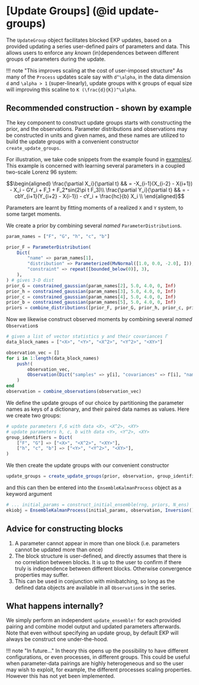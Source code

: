 # [Update Groups] (@id update-groups)

The `UpdateGroup` object facilitates blocked EKP updates, based on a provided updating a series user-defined pairs of parameters and data. This allows users to enforce any *known* (in)dependences between different groups of parameters during the update.

!!! note "This improves scaling at the cost of user-imposed structure"
    As many of the `Process` updates scale say with ``d^\alpha``, in the data dimension ``d`` and ``\alpha > 1`` (super-linearly),  update groups with ``K`` groups of equal size will improving this scaline to ``K (\frac{d}{K})^\alpha``.

##  Recommended construction - shown by example

The key component to construct update groups starts with constructing the prior, and the observations. Parameter distributions and observations may be constructed in units and given names, and these names are utilized to build the update groups with a convenient constructor `create_update_groups`.

For illustration, we take code snippets from the example found in [examples/](https://github.com/CliMA/EnsembleKalmanProcesses.jl/blob/main/examples/UpdateGroups/). This example is concerned with learning several parameters in a coupled two-scale Lorenz 96 system:
```math
\begin{aligned}
 \frac{\partial X_i}{\partial t} && = -X_{i-1}(X_{i-2} - X{i+1}) - X_i - GY_i + F_1 + F_2*sin(2\pi t F_3)\\
 \frac{\partial Y_i}{\partial t} && = -cbY_{i+1}(Y_{i+2} - X{i-1}) - cY_i + \frac{hc}{b} X_i \\
\end{aligned}
```
Parameters are learnt by fitting moments of a realized `X` and `Y` system, to some target moments.

We create a prior by combining several *named* `ParameterDistribution`s.
```julia
param_names = ["F", "G", "h", "c", "b"]

prior_F = ParameterDistribution(
    Dict(
        "name" => param_names[1],
        "distribution" => Parameterized(MvNormal([1.0, 0.0, -2.0], I)),
        "constraint" => repeat([bounded_below(0)], 3),
    ),
) # gives 3-D dist
prior_G = constrained_gaussian(param_names[2], 5.0, 4.0, 0, Inf)
prior_h = constrained_gaussian(param_names[3], 5.0, 4.0, 0, Inf)
prior_c = constrained_gaussian(param_names[4], 5.0, 4.0, 0, Inf)
prior_b = constrained_gaussian(param_names[5], 5.0, 4.0, 0, Inf)
priors = combine_distributions([prior_F, prior_G, prior_h, prior_c, prior_b])
```
Now we likewise construct observed moments by combining several *named* `Observation`s
```julia
# given a list of vector statistics y and their covariances Γ 
data_block_names = ["<X>", "<Y>", "<X^2>", "<Y^2>", "<XY>"]

observation_vec = []
for i in 1:length(data_block_names)
    push!(
        observation_vec,
        Observation(Dict("samples" => y[i], "covariances" => Γ[i], "names" => data_block_names[i])),
    )
end
observation = combine_observations(observation_vec)
```
We define the update groups of our choice by partitioning the parameter names as keys of a dictionary, and their paired data names as values. Here we create two groups:
```julia
# update parameters F,G with data <X>, <X^2>, <XY>
# update parameters h, c, b with data <Y>, <Y^2>, <XY>
group_identifiers = Dict(
    ["F", "G"] => ["<X>", "<X^2>", "<XY>"],
    ["h", "c", "b"] => ["<Y>", "<Y^2>", "<XY>"],
)
```
We then create the update groups with our convenient constructor
```julia
update_groups = create_update_groups(prior, observation, group_identifiers)
```
and this can then be entered into the `EnsembleKalmanProcess` object as a keyword argument
```julia
# ... initial_params = construct_initial_ensemble(rng, priors, N_ens)
ekiobj = EnsembleKalmanProcess(initial_params, observation, Inversion(), update_groups = update_groups)
```

## Advice for constructing blocks
1. A parameter cannot appear in more than one block (i.e. parameters cannot be updated more than once)
2. The block structure is user-defined, and directly assumes that there is no correlation between blocks. It is up to the user to confirm if there truly is independence between different blocks. Otherwise convergence properties may suffer.
3. This can be used in conjunction with minibatching, so long as the defined data objects are available in all `Observation`s in the series.

## What happens internally?

We simply perform an independent `update_ensemble!` for each provided pairing and combine model output and updated parameters afterwards. Note that even without specifying an update group, by default EKP will always be construct one under-the-hood.

!!! note "In future..."
    In theory this opens up the possibility to have different configurations, or even processes, in different groups. This could be useful when parameter-data pairings are highly heterogeneous and so the user may wish to exploit, for example, the different processes scaling properties. However this has not yet been implemented.